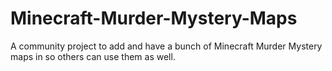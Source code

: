# Minecraft-Murder-Mystery-Maps
A community project to add and have a bunch of Minecraft Murder Mystery maps in so others can use them as well.
